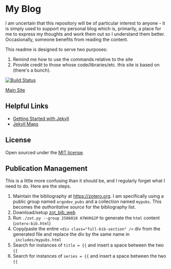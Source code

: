 # My Blog

I am uncertain that this repository will be of particular interest to anyone - it is simply used to support my personal blog which is, primarily, a place for me to express my thoughts and work them out so I understand them better. Occasionally, someone benefits from reading the content.

This readme is designed to serve two purposes:
1. Remind me how to use the commands relative to the site
2. Provide credit to those whose code/libraries/etc. this site is based on (there's a bunch).

[![Build Status](https://travis-ci.org/argodev/argodev.github.io.svg?branch=master)](https://travis-ci.org/argodev/argodev.github.io)

[Main Site](http://robgillen.com)


## Helpful Links

- [Getting Started with Jekyll](https://scotch.io/tutorials/getting-started-with-jekyll-plus-a-free-bootstrap-3-starter-theme)
- [Jekyll Maps](https://github.com/ayastreb/jekyll-maps)


## License

Open sourced under the [MIT license](LICENSE.md).



## Publication Management

This is a little more confusing than it should be, and I regularly forget what I need to do. Here are the steps.

1. Maintain the bibliography at https://zotero.org. I am specifically using a public group named `argodev_pubs` and a collection named `mypubs`. This becomes the _authoritative source_ for the bibliography list.
1. Download/setup [zot_bib_web](https://github.com/davidswelt/zot_bib_web)
1. Run `./zot.py --group 2586018 H7WVKG2P` to generate the `html` content (`zotero-bib.html`)
1. Copy/paste the entire `<div class="full-bib-section" />` div from the generated file and replace the div by the same name in `_includes/mypubs.html`
1. Search for instances of `title = {{` and insert a space between the two `{{`
1. Search for instances of `series = {{` and insert a space between the two `{{`


